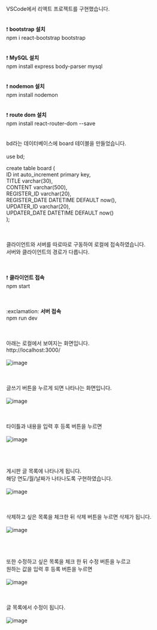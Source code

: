 VSCode에서 리액트 프로젝트를 구현했습니다.
<br/>
<br/>
<br/>
:exclamation: <b>bootstrap 설치</b> <br/>
npm i react-bootstrap bootstrap
<br/>
<br/>
<br/>
:exclamation: <b>MySQL 설치</b><br/>
npm install express body-parser mysql
<br/>
<br/>
<br/>
:exclamation: <b>nodemon 설치 </b><br/>
npm install nodemon
<br/>
<br/>
<br/>
:exclamation: <b>route dom 설치 </b><br/>
npm install react-router-dom --save
<br/>
<br/>
<br/>
bd라는 데이터베이스에 board 테이블을 만들었습니다.
<br/>
<br/>
use bd;

create table board (<br/>
	ID int auto_increment primary key,<br/>
        TITLE varchar(30),<br/>
	CONTENT varchar(500),<br/>
        REGISTER_ID varchar(20),<br/>
        REGISTER_DATE DATETIME DEFAULT now(),<br/>
        UPDATER_ID varchar(20),<br/>
        UPDATER_DATE DATETIME DEFAULT now()<br/>
);<br/>
<br/>
<br/>

클라이언트와 서버를 따로따로 구동하여 로컬에 접속하였습니다.<br/>
서버와 클라이언트의 경로가 다릅니다. <br/>
<br/><br/>

:exclamation: <b>클라이언트 접속</b><br/>
npm start
<br/>

<br/>
<br/>
:exclamation: <b>서버 접속</b><br/>
npm run dev


<br/><br/>
아래는 로컬에서 보여지는 화면입니다.<br/>
http://localhost:3000/
<br/><br/>
![image](https://github.com/darae729/1005_board/assets/132329442/3df7819f-66b7-40c4-a8b4-023b64a58d37)
<br/><br/></br>

글쓰기 버튼을 누르게 되면 나타나는 화면입니다.
<br/><br/>
![image](https://github.com/darae729/1005_board/assets/132329442/57918642-f669-4424-a496-67d196fdb34f)

<br/><br/>
타이틀과 내용을 입력 후 등록 버튼을 누르면
<br/><br/>
![image](https://github.com/darae729/1005_board/assets/132329442/e156e0dd-8b09-4be4-9ae2-abf278a2a264)

<br/><br/><br/>
게시판 글 목록에 나타나게 됩니다.<br/>
해당 연도/월/날짜가 나타나도록 구현하였습니다.
<br/><br/>
![image](https://github.com/darae729/1005_board/assets/132329442/2d3f49b9-2542-4301-9fee-3041167c2d3a)
<br/><br/></br>

삭제하고 싶은 목록을 체크한 뒤 삭제 버튼을 누르면 삭제가 됩니다.
<br/><br/>
![image](https://github.com/darae729/1005_board/assets/132329442/194da60f-7c33-43d3-8d0b-b149c933376b)

<br/><br/><br/>
또한 수정하고 싶은 목록을 체크 한 뒤 수정 버튼을 누르고 <br/>
원하는 값을 입력 후 등록 버튼을 누르면 </br></br>
![image](https://github.com/darae729/1005_board/assets/132329442/7c22ec25-4e47-4941-b313-5597600fd437)

<br/><br/>
글 목록에서 수정이 됩니다.
</br></br>
![image](https://github.com/darae729/1005_board/assets/132329442/04e72b23-d46b-444e-87c1-412ba4f634f0)

